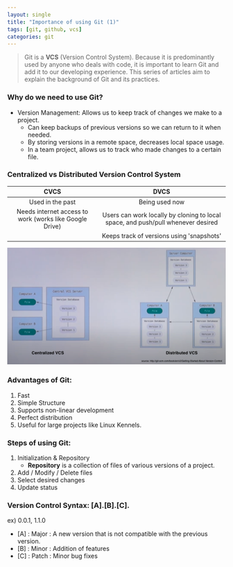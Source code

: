 ```yaml
---
layout: single
title: "Importance of using Git (1)"
tags: [git, github, vcs]
categories: git
---
```


> Git is a **VCS** (Version Control System). Because it is predominantly used by anyone who deals with code, it is important to learn Git and add it to our developing experience. This series of articles aim to explain the background of Git and its practices.

### **Why do we need to use Git?**

- Version Management: Allows us to keep track of changes we make to a project. 
  - Can keep backups of previous versions so we can return to it when needed.
  - By storing versions in a remote space, decreases local space usage.
  - In a team project, allows us to track who made changes to a certain file.

### **Centralized vs Distributed** **Version Control System**

|                          CVCS                           |                             DVCS                             |
| :-----------------------------------------------------: | :----------------------------------------------------------: |
|                    Used in the past                     |                        Being used now                        |
| Needs internet access to work (works like Google Drive) | Users can work locally by cloning to local space, and push/pull whenever desired |
|                                                         |          Keeps track of versions using 'snapshots'           |

![Screenshot-2021-06-21-at-10.30.17-PM](/assets/images/Screenshot-2021-06-21-at-10.30.17-PM.png)

### **Advantages of Git:**

1. Fast
2. Simple Structure
3. Supports non-linear development
4. Perfect distribution
5. Useful for large projects like Linux Kennels.

### **Steps of using Git:**

1. Initialization & Repository
   - **Repository** is a collection of files of various versions of a project.
2. Add / Modify / Delete files
3. Select desired changes
4. Update status

### **Version Control Syntax**: [A].[B].[C].

ex) 0.0.1, 1.1.0

- [A] : Major : A new version that is not compatible with the previous version.
- [B] : Minor : Addition of features
- [C] : Patch : Minor bug fixes 

